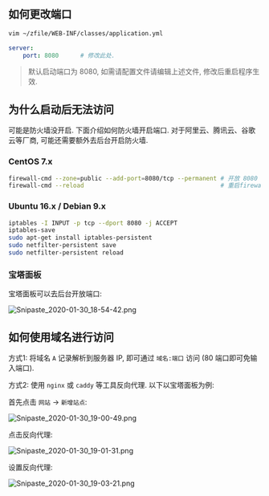 ## 如何更改端口

```bash
vim ~/zfile/WEB-INF/classes/application.yml
```
    
```yaml
server:
    port: 8080      # 修改此处.
```


> 默认启动端口为 8080, 如需请配置文件请编辑上述文件, 修改后重启程序生效.


## 为什么启动后无法访问

可能是防火墙没开启. 下面介绍如何防火墙开启端口. 对于阿里云、腾讯云、谷歌云等厂商, 可能还需要额外去后台开启防火墙.

### CentOS 7.x

```bash
firewall-cmd --zone=public --add-port=8080/tcp --permanent # 开放 8080 端口
firewall-cmd --reload                                      # 重启firewall
```

### Ubuntu 16.x / Debian 9.x

```bash
iptables -I INPUT -p tcp --dport 8080 -j ACCEPT
iptables-save
sudo apt-get install iptables-persistent
sudo netfilter-persistent save
sudo netfilter-persistent reload
```


### 宝塔面板

宝塔面板可以去后台开放端口:

![Snipaste_2020-01-30_18-54-42.png](http://cdn.jun6.net/2020/01/30/18fa335b407ae.png)


## 如何使用域名进行访问

方式1: 将域名 `A` 记录解析到服务器 IP, 即可通过 `域名:端口` 访问 (80 端口即可免输入端口). 

方式2: 使用 `nginx` 或 `caddy` 等工具反向代理. 以下以宝塔面板为例:

首先点击 `网站` -> `新增站点`:

![Snipaste_2020-01-30_19-00-49.png](http://cdn.jun6.net/2020/01/30/558b35c21519c.png)

点击反向代理:

![Snipaste_2020-01-30_19-01-31.png](http://cdn.jun6.net/2020/01/30/2bf2585516f8d.png)

设置反向代理:

![Snipaste_2020-01-30_19-03-21.png](http://cdn.jun6.net/2020/01/30/ac865a78a617b.png)